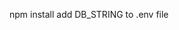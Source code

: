 <!-- readme file for giving instructions and other tips for the code -->
npm install
add DB_STRING to .env file